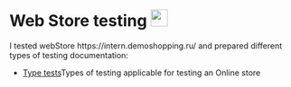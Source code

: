 # Web Store testing <img src= "https://icons8.ru/icon/lMhEFosNBRbT/shopping-cart" height="30" >


<p>I tested webStore https://intern.demoshopping.ru/ and prepared different types of testing documentation: </p>


 <ul>
    <li><a href="https://docs.google.com/spreadsheets/d/152x_XiLu2toV2CowunFIbLZPbDCXzhZA0h2ODH6vpvY/edit?usp=sharing">Type tests</a>Types of testing applicable for testing an Online store </li>
    
 
 
 
 </ul>

